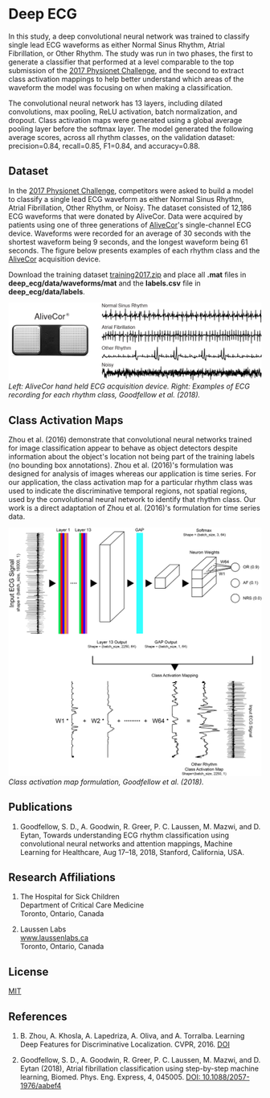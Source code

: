 # Deep ECG
In this study, a deep convolutional neural network was trained to classify single lead ECG waveforms as either 
Normal Sinus Rhythm, Atrial Fibrillation, or Other Rhythm. The study was run in two phases, the first to generate a 
classifier that performed at a level comparable to the top submission of the 
[2017 Physionet Challenge](https://www.physionet.org/challenge/2017/), and the second to extract class activation 
mappings to help better understand which areas of the waveform the model was focusing on when making a classification. 

The convolutional neural network has 13 layers, including dilated convolutions, max pooling, ReLU activation, batch
normalization, and dropout. Class activation maps were generated using a global average pooling layer before the 
softmax layer. The model generated the following average scores, across all rhythm classes, on the validation dataset: 
precision=0.84, recall=0.85, F1=0.84, and accuracy=0.88. 

## Dataset
In the [2017 Physionet Challenge](https://www.physionet.org/challenge/2017/), competitors were asked to build a model to 
classify a single lead ECG waveform as either Normal Sinus Rhythm, Atrial Fibrillation, Other Rhythm, or Noisy. The 
dataset consisted of 12,186 ECG waveforms that were donated by AliveCor. Data were acquired by patients using one of 
three generations of [AliveCor](https://www.alivecor.com/)'s single-channel ECG device. Waveforms were recorded for an 
average of 30 seconds with the shortest waveform being 9 seconds, and the longest waveform being 61 seconds. The figure 
below presents examples of each rhythm class and the [AliveCor](https://www.alivecor.com/) acquisition device.

Download the training dataset [training2017.zip](https://www.physionet.org/challenge/2017/training2017.zip) and place
all **.mat** files in **deep_ecg/data/waveforms/mat** and the **labels.csv** file in **deep_ecg/data/labels**.

![Waveform Image](figures/waveform_examples.png) 
*Left: AliveCor hand held ECG acquisition device. Right: Examples of ECG recording for each rhythm class, 
Goodfellow et al. (2018).*

## Class Activation Maps
Zhou et al. (2016) demonstrate that convolutional neural networks trained for image classification appear to behave as 
object detectors despite information about the object's location not being part of the training labels (no bounding box 
annotations). Zhou et al. (2016)'s formulation was designed for analysis of images whereas our application is time 
series. For our application, the class activation map for a particular rhythm class was used to indicate the 
discriminative temporal regions, not spatial regions, used by the convolutional neural network to identify that rhythm
class. Our work is a direct adaptation of Zhou et al. (2016)'s formulation for time series data.

![Waveform Image](figures/class_activation_map_formulation.png) 
*Class activation map formulation, Goodfellow et al. (2018).*

## Publications
1. Goodfellow, S. D., A. Goodwin, R. Greer, P. C. Laussen, M. Mazwi, and D. Eytan, Towards understanding ECG rhythm 
classification using convolutional neural networks and attention mappings, Machine Learning for Healthcare, Aug 17–18, 
2018, Stanford, California, USA. 

## Research Affiliations
1. The Hospital for Sick Children <br>
Department of Critical Care Medicine  <br>
Toronto, Ontario, Canada

2. Laussen Labs <br>
www.laussenlabs.ca  <br>
Toronto, Ontario, Canada

## License
[MIT](LICENSE.txt)

## References
1. B. Zhou, A. Khosla, A. Lapedriza, A. Oliva, and A. Torralba. Learning Deep Features for Discriminative Localization. 
CVPR, 2016. [DOI](https://arxiv.org/pdf/1512.04150.pdf)

2.	Goodfellow, S. D., A. Goodwin, R. Greer, P. C. Laussen, M. Mazwi, and D. Eytan (2018), Atrial fibrillation 
classification using step-by-step machine learning, Biomed. Phys. Eng. Express, 4, 045005. 
[DOI: 10.1088/2057-1976/aabef4](http://iopscience.iop.org/article/10.1088/2057-1976/aabef4) 

